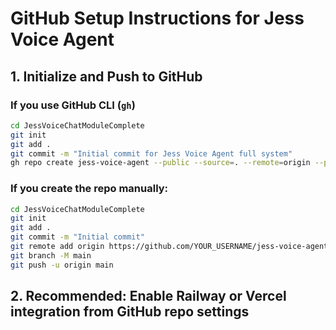 # GitHub Setup Instructions for Jess Voice Agent

## 1. Initialize and Push to GitHub

### If you use GitHub CLI (`gh`)
```bash
cd JessVoiceChatModuleComplete
git init
git add .
git commit -m "Initial commit for Jess Voice Agent full system"
gh repo create jess-voice-agent --public --source=. --remote=origin --push
```

### If you create the repo manually:
```bash
cd JessVoiceChatModuleComplete
git init
git add .
git commit -m "Initial commit"
git remote add origin https://github.com/YOUR_USERNAME/jess-voice-agent.git
git branch -M main
git push -u origin main
```

## 2. Recommended: Enable Railway or Vercel integration from GitHub repo settings
